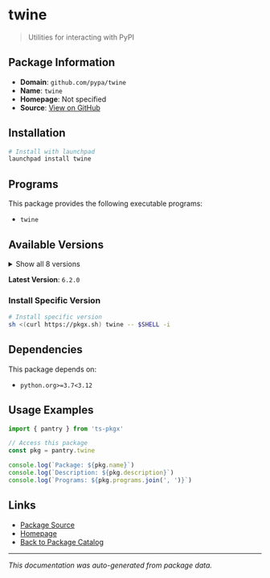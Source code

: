 # twine

> Utilities for interacting with PyPI

## Package Information

- **Domain**: `github.com/pypa/twine`
- **Name**: `twine`
- **Homepage**: Not specified
- **Source**: [View on GitHub](https://github.com/pkgxdev/pantry/tree/main/projects/github.com/pypa/twine/package.yml)

## Installation

```bash
# Install with launchpad
launchpad install twine
```

## Programs

This package provides the following executable programs:

- `twine`

## Available Versions

<details>
<summary>Show all 8 versions</summary>

- `6.2.0`, `6.1.0`, `6.0.1`, `6.0.0`, `5.1.1`
- `5.1.0`, `5.0.0`, `4.0.2`

</details>

**Latest Version**: `6.2.0`

### Install Specific Version

```bash
# Install specific version
sh <(curl https://pkgx.sh) twine -- $SHELL -i
```

## Dependencies

This package depends on:

- `python.org>=3.7<3.12`

## Usage Examples

```typescript
import { pantry } from 'ts-pkgx'

// Access this package
const pkg = pantry.twine

console.log(`Package: ${pkg.name}`)
console.log(`Description: ${pkg.description}`)
console.log(`Programs: ${pkg.programs.join(', ')}`)
```

## Links

- [Package Source](https://github.com/pkgxdev/pantry/tree/main/projects/github.com/pypa/twine/package.yml)
- [Homepage](#)
- [Back to Package Catalog](../../../package-catalog.md)

---

*This documentation was auto-generated from package data.*
